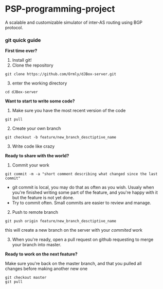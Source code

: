 # PSP-programming-project
A scalable and customizable simulator of inter-AS routing using BGP protocol.

### git quick guide
<b>First time ever?</b>

1. Install git!
2. Clone the repository
```
git clone https://github.com/Ormly/dJBox-server.git
```
3. enter the working directory
```
cd dJBox-server
```

<b>Want to start to write some code?</b>
1. Make sure you have the most recent version of the code
```
git pull
```
2. Create your own branch
```
git checkout -b feature/new_branch_desctiptive_name
```
3. Write code like crazy

<b>Ready to share with the world?</b>
1. Commit your work
```
git commit -m -a "short comment describing what changed since the last commit"
```
* git commit is local, you may do that as often as you wish. Usualy when you're finished writing some part of the feature, and you're happy with it but the feature is not yet done.
* Try to commit often. Small commits are easier to review and manage.

2. Push to remote branch
```
git push origin feature/new_branch_desctiptive_name
```
this will create a new branch on the server with your *commited* work

3. When you're ready, open a pull request on github requesting to merge your branch into master.

<b>Ready to work on the next feature?</b>

Make sure you're back on the master branch, and that you pulled all changes before making another new one
````
git checkout master
git pull
````
